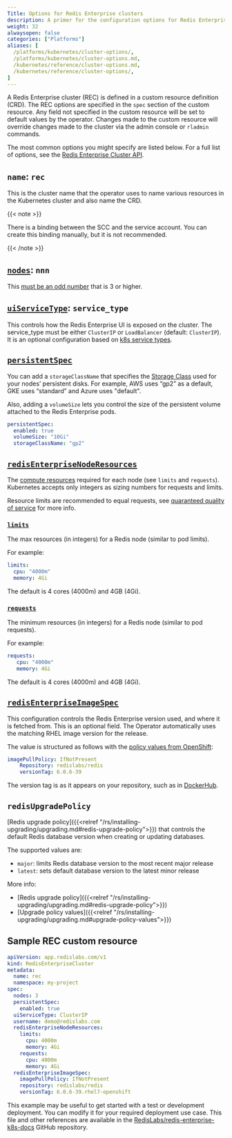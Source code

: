 ```yaml
---
Title: Options for Redis Enterprise clusters
description: A primer for the configuration options for Redis Enterprise cluster Custom Resource Definitions.
weight: 32
alwaysopen: false
categories: ["Platforms"]
aliases: [
  /platforms/kubernetes/cluster-options/,
  /platforms/kubernetes/cluster-options.md,
  /kubernetes/reference/cluster-options.md,
  /kubernetes/reference/cluster-options/,
]
---
```

A Redis Enterprise cluster (REC) is defined in a custom resource definition (CRD). The REC options are specified in the `spec` section of the custom resource. Any field not specified in the custom resource will be set to default values by the operator. Changes made to the custom resource will override changes made to the cluster via the admin console or `rladmin` commands.

The most common options you might specify are listed below. For a full list of options, see the [Redis Enterprise Cluster API](https://github.com/RedisLabs/redis-enterprise-k8s-docs/blob/master/redis_enterprise_cluster_api.md).

## `name`: `rec`

This is the cluster name that the operator uses to name various resources in the Kubernetes cluster and also name the CRD.

{{< note >}}

There is a binding between the SCC and the service account. You can create this binding manually, but it is not recommended.

{{< /note >}}

## [`nodes`](https://github.com/RedisLabs/redis-enterprise-k8s-docs/blob/master/redis_enterprise_cluster_api.md#redisenterpriseclusterspec): `nnn`

This [must be an odd number](https://redislabs.com/redis-enterprise/technology/highly-available-redis/) that is 3 or higher.

## [`uiServiceType`](https://github.com/RedisLabs/redis-enterprise-k8s-docs/blob/master/redis_enterprise_cluster_api.md#redisenterpriseclusterspec): `service_type`

This controls how the Redis Enterprise UI is exposed on the cluster. The service_type must be either `ClusterIP` or `LoadBalancer` (default: `ClusterIP`). It is an optional configuration based on [k8s service types](https://kubernetes.io/docs/tutorials/kubernetes-basics/expose/expose-intro/).

## [`persistentSpec`](https://github.com/RedisLabs/redis-enterprise-k8s-docs/blob/master/redis_enterprise_cluster_api.md#redisenterpriseclusterspec)

You can add a `storageClassName` that specifies the [Storage Class](https://kubernetes.io/docs/concepts/storage/storage-classes/) used for your nodes’ persistent disks. For example, AWS uses “gp2” as a default, GKE uses “standard” and Azure uses "default".

Also, adding a `volumeSize` lets you control the size of the persistent volume attached to the Redis Enterprise pods.

```yaml
persistentSpec:
  enabled: true
  volumeSize: "10Gi"
  storageClassName: "gp2"
```

## [`redisEnterpriseNodeResources`](https://github.com/RedisLabs/redis-enterprise-k8s-docs/blob/master/redis_enterprise_cluster_api.md#redisenterpriseclusterspec)

The [compute resources](https://docs.openshift.com/enterprise/3.2/dev_guide/compute_resources.html#dev-compute-resources) required for each node (see `limits` and `requests`). Kubernetes accepts only integers as sizing numbers for requests and limits.

Resource limits are recommended to equal requests, see [quaranteed quality of service](https://github.com/RedisLabs/redis-enterprise-k8s-docs/blob/master/topics.md#guaranteed-quality-of-service) for more info.

### [`limits`](https://github.com/RedisLabs/redis-enterprise-k8s-docs/blob/master/redis_enterprise_cluster_api.md#redisenterpriseclusterspec)

The max resources (in integers) for a Redis node (similar to pod limits).

For example:

```yaml
limits:
  cpu: "4000m"
  memory: 4Gi
```

The default is 4 cores (4000m) and 4GB (4Gi).

### [`requests`](https://github.com/RedisLabs/redis-enterprise-k8s-docs/blob/master/redis_enterprise_cluster_api.md#redisenterpriseclusterspec)

The minimum resources (in integers) for a Redis node  (similar to pod requests).

For example:

```yaml
requests:
   cpu: "4000m"
   memory: 4Gi
```

The default is 4 cores (4000m) and 4GB (4Gi).

## [`redisEnterpriseImageSpec`](https://github.com/RedisLabs/redis-enterprise-k8s-docs/blob/master/redis_enterprise_cluster_api.md#imagespec)

This configuration controls the Redis Enterprise version used, and where it is fetched from. This is an optional field. The Operator automatically uses the matching RHEL image version for the release.

The value is structured as follows with the [policy values from OpenShift](https://docs.openshift.com/enterprise/3.0/architecture/core_concepts/builds_and_image_streams.html#image-pull-policy):

```yaml
imagePullPolicy: IfNotPresent
    Repository: redislabs/redis
    versionTag: 6.0.6-39
```

The version tag is as it appears on your repository, such as in [DockerHub](https://hub.docker.com/r/redislabs/redis/).

## `redisUpgradePolicy`

[Redis upgrade policy]({{<relref "/rs/installing-upgrading/upgrading.md#redis-upgrade-policy">}}) that controls the default Redis database version when creating or updating databases.

The supported values are:

- `major`: limits Redis database version to the most recent major release
- `latest`: sets default database version to the latest minor release

More info:
- [Redis upgrade policy]({{<relref "/rs/installing-upgrading/upgrading.md#redis-upgrade-policy">}})
- [Upgrade policy values]({{<relref "/rs/installing-upgrading/upgrading.md#upgrade-policy-values">}})

## Sample REC custom resource

```yaml
apiVersion: app.redislabs.com/v1
kind: RedisEnterpriseCluster
metadata:
  name: rec
  namespace: my-project
spec:
  nodes: 3
  persistentSpec:
    enabled: true
  uiServiceType: ClusterIP
  username: demo@redislabs.com
  redisEnterpriseNodeResources:
    limits:
      cpu: 4000m
      memory: 4Gi
    requests:
      cpu: 4000m
      memory: 4Gi
  redisEnterpriseImageSpec:
    imagePullPolicy: IfNotPresent
    repository: redislabs/redis
    versionTag: 6.0.6-39.rhel7-openshift
```

This example may be useful to get started with a test or development deployment.
You can modify it for your required deployment use case.
This file and other references are available in the [RedisLabs/redis-enterprise-k8s-docs](https://github.com/RedisLabs/redis-enterprise-k8s-docs) GitHub repository.
